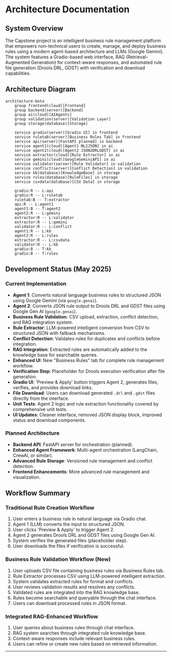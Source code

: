 # Architecture Documentation

## System Overview

The Capstone project is an intelligent business rule management platform that empowers non-technical users to create, manage, and deploy business rules using a modern agent-based architecture and LLMs (Google Gemini). The system features a Gradio-based web interface, RAG (Retrieval-Augmented Generation) for context-aware responses, and automated rule file generation (Drools DRL, GDST) with verification and download capabilities.

## Architecture Diagram

```mermaid
architecture-beta
    group frontend(cloud)[Frontend]
    group backend(server)[Backend]
    group ai(cloud)[AIAgents]
    group validation(server)[Validation Layer]
    group storage(database)[Storage]

    service gradio(server)[Gradio UI] in frontend
    service ruletab(server)[Business Rules Tab] in frontend
    service api(server)[FastAPI planned] in backend
    service agent1(cloud)[Agent1 NL2JSON] in ai
    service agent2(cloud)[Agent2 JSON2DRLGDST] in ai
    service extractor(cloud)[Rule Extractor] in ai
    service gemini(cloud)[GoogleGeminiAPI] in ai
    service validator(server)[Rule Validator] in validation
    service conflict(server)[Conflict Detection] in validation
    service kb(database)[KnowledgeBase] in storage
    service rules(database)[RuleFiles] in storage
    service csvdata(database)[CSV Data] in storage

    gradio:R -- L:api
    gradio:R -- L:ruletab
    ruletab:B -- T:extractor
    api:R -- L:agent1
    agent1:B -- T:agent2
    agent2:R -- L:gemini
    extractor:R -- L:validator
    extractor:R -- L:gemini
    validator:R -- L:conflict
    agent1:R -- L:kb
    agent2:R -- L:rules
    extractor:R -- L:csvdata
    validator:R -- L:kb
    gradio:B -- T:kb
    gradio:B -- T:rules
```

## Development Status (May 2025)

### Current Implementation
- **Agent 1**: Converts natural language business rules to structured JSON using Google Gemini (via `google.genai`).
- **Agent 2**: Converts JSON rule output to Drools DRL and GDST files using Google Gen AI (`google.genai`).
- **Business Rule Validation**: CSV upload, extraction, conflict detection, and RAG integration system.
- **Rule Extractor**: LLM-powered intelligent conversion from CSV to structured JSON with fallback mechanisms.
- **Conflict Detection**: Validates rules for duplicates and conflicts before integration.
- **RAG Integration**: Extracted rules are automatically added to the knowledge base for searchable queries.
- **Enhanced UI**: New "Business Rules" tab for complete rule management workflow.
- **Verification Step**: Placeholder for Drools execution verification after file generation.
- **Gradio UI**: 'Preview & Apply' button triggers Agent 2, generates files, verifies, and provides download links.
- **File Download**: Users can download generated `.drl` and `.gdst` files directly from the interface.
- **Unit Tests**: Agent 2 logic and rule extraction functionality covered by comprehensive unit tests.
- **UI Updates**: Cleaner interface, removed JSON display block, improved status and download components.

### Planned Architecture
- **Backend API**: FastAPI server for orchestration (planned).
- **Enhanced Agent Framework**: Multi-agent orchestration (LangChain, CrewAI, or similar).
- **Advanced Rule Storage**: Versioned rule management and conflict detection.
- **Frontend Enhancements**: More advanced rule management and visualization.

## Workflow Summary

### Traditional Rule Creation Workflow
1. User enters a business rule in natural language via Gradio chat.
2. Agent 1 (LLM) converts the input to structured JSON.
3. User clicks 'Preview & Apply' to trigger Agent 2.
4. Agent 2 generates Drools DRL and GDST files using Google Gen AI.
5. System verifies the generated files (placeholder step).
6. User downloads the files if verification is successful.

### Business Rule Validation Workflow (New)
1. User uploads CSV file containing business rules via Business Rules tab.
2. Rule Extractor processes CSV using LLM-powered intelligent extraction.
3. System validates extracted rules for format and conflicts.
4. User reviews validation results and resolves any conflicts.
5. Validated rules are integrated into the RAG knowledge base.
6. Rules become searchable and queryable through the chat interface.
7. Users can download processed rules in JSON format.

### Integrated RAG-Enhanced Workflow
1. User queries about business rules through chat interface.
2. RAG system searches through integrated rule knowledge base.
3. Context-aware responses include relevant business rules.
4. Users can refine or create new rules based on retrieved information.

---
